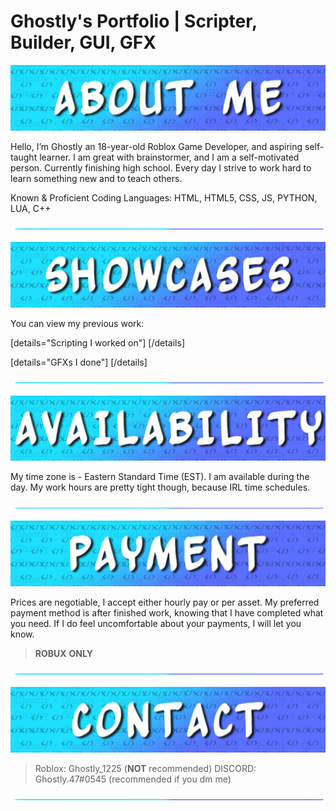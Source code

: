 # Ghostly's Portfolio | Scripter, Builder, GUI, GFX


![AboutMe](https://github.com/Ghostly47null/roblox-portfolio/blob/main/imgs/Ghostly__AboutMe.jpg?raw=true)

Hello, I’m Ghostly an 18-year-old Roblox Game Developer, and aspiring self-taught learner. I am great with brainstormer, and I am a self-motivated person. Currently finishing high school. Every day I strive to work hard to learn something new and to teach others.

Known & Proficient Coding Languages: HTML, HTML5, CSS, JS, PYTHON, LUA, C++

![Divider](https://github.com/Ghostly47null/roblox-portfolio/blob/main/imgs/Spacer_Card.png?raw=true)

![Showcases](https://github.com/Ghostly47null/roblox-portfolio/blob/main/imgs/Ghostly__Showcases.jpg?raw=true)

You can view my previous work: 

[details="Scripting I worked on"]
[/details]

[details="GFXs I done"]
[/details]


![Divider](https://github.com/Ghostly47null/roblox-portfolio/blob/main/imgs/Spacer_Card.png?raw=true)

![Availability](https://github.com/Ghostly47null/roblox-portfolio/blob/main/imgs/Ghostly__Availability.jpg?raw=true)

My time zone is - Eastern Standard Time (EST). I am available during the day. My work hours are pretty tight though, because IRL time schedules.

![Divider](https://github.com/Ghostly47null/roblox-portfolio/blob/main/imgs/Spacer_Card.png?raw=true)

![Payment](https://github.com/Ghostly47null/roblox-portfolio/blob/main/imgs/Ghostly__Payment.jpg?raw=true)

Prices are negotiable, I accept either hourly pay or per asset. My preferred payment method is after finished work, knowing that I have completed what
you need. If I do feel uncomfortable about your payments, I will let you know.

> **ROBUX** **ONLY**

![Divider](https://github.com/Ghostly47null/roblox-portfolio/blob/main/imgs/Spacer_Card.png?raw=true)

![Contact](https://github.com/Ghostly47null/roblox-portfolio/blob/main/imgs/Ghostly__Contact.jpg?raw=true)

> Roblox: Ghostly_1225 (**NOT** recommended)
> DISCORD: Ghostly.47#0545 (recommended if you dm me)

![Divider](https://github.com/Ghostly47null/roblox-portfolio/blob/main/imgs/Spacer_Card.png?raw=true)
